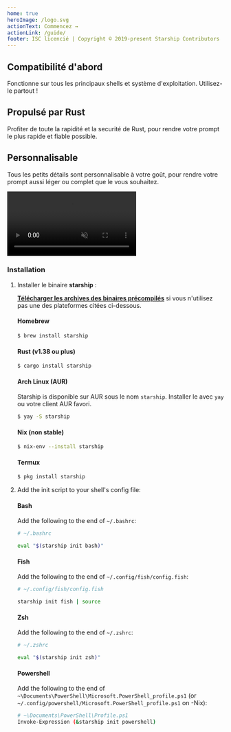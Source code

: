 ```yaml
---
home: true
heroImage: /logo.svg
actionText: Commencez →
actionLink: /guide/
footer: ISC licencié | Copyright © 2019-present Starship Contributors
---
```


<div class="features">
  <div class="feature">
    <h2>Compatibilité d'abord</h2>
    <p>Fonctionne sur tous les principaux shells et système d'exploitation. Utilisez-le partout !</p>
  </div>
  <div class="feature">
    <h2>Propulsé par Rust</h2>
    <p>Profiter de toute la rapidité et la securité de Rust, pour rendre votre prompt le plus rapide et fiable possible.</p>
  </div>
  <div class="feature">
    <h2>Personnalisable</h2>
    <p>Tous les petits détails sont personnalisable à votre goût, pour rendre votre prompt aussi léger ou complet que le vous souhaitez.</p>
  </div>
</div>

<div class="center">
  <video class="demo-video" muted autoplay loop playsinline>
    <source src="/demo.webm" type="video/webm">
    <source src="/demo.mp4" type="video/mp4">
  </video>
</div>

### Installation

1. Installer le binaire **starship** :

   **[Télécharger les archives des binaires précompilés](https://github.com/starship/starship/releases)** si vous n'utilisez pas une des plateformes citées ci-dessous.


   #### Homebrew

   ```sh
   $ brew install starship
   ```


   #### Rust (v1.38 ou plus)

   ```sh
   $ cargo install starship
   ```


   #### Arch Linux (AUR)

   Starship is disponible sur AUR sous le nom `starship`. Installer le avec `yay` ou votre client AUR favori.

   ```sh
   $ yay -S starship
   ```


   #### Nix (non stable)

   ```sh
   $ nix-env --install starship
   ```


   #### Termux

   ```sh
   $ pkg install starship
   ```

1. Add the init script to your shell's config file:


   #### Bash

   Add the following to the end of `~/.bashrc`:

   ```sh
   # ~/.bashrc

   eval "$(starship init bash)"
   ```


   #### Fish

   Add the following to the end of `~/.config/fish/config.fish`:

   ```sh
   # ~/.config/fish/config.fish

   starship init fish | source
   ```


   #### Zsh

   Add the following to the end of `~/.zshrc`:

   ```sh
   # ~/.zshrc

   eval "$(starship init zsh)"
   ```


   #### Powershell

   Add the following to the end of `~\Documents\PowerShell\Microsoft.PowerShell_profile.ps1` (or `~/.config/powershell/Microsoft.PowerShell_profile.ps1` on -Nix):

   ```sh
   # ~\Documents\PowerShell\Profile.ps1
   Invoke-Expression (&starship init powershell)
   ```
